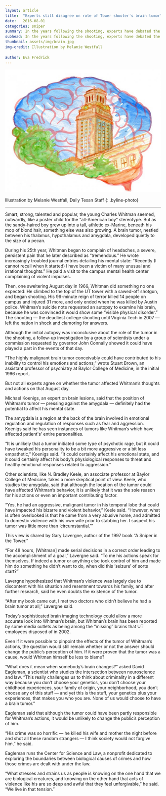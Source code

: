 ```yaml
---
layout: article
title:  "Experts still disagree on role of Tower shooter's brain tumor"
date:   2016-08-01
categories: sniper
summary: In the years following the shooting, experts have debated the affect a brain tumor had on his mental health.
subhead: In the years following the shooting, experts have debated the affect a brain tumor had on his mental health.
thumbnail: assets/img/brain.jpg
img-credit: Illustration by Melanie Westfall

author: Eva Fredrick
---
```

![In the years following the shooting, experts have debated the affect a brain tumor had on his mental health.](assets/img/brain.jpg)

Illustration by Melanie Westfall, Daily Texan Staff
{: .byline-photo}

<hr>

Smart, strong, talented and popular, the young Charles Whitman seemed, outwardly, like a poster child for the “all-American boy” stereotype.
But as the sandy-haired boy grew up into a tall, athletic ex-Marine, beneath his mop of blond hair, something else was also growing. A brain tumor, nestled between his thalamus, hypothalamus and amygdala, developed quietly to the size of a pecan.

During his 25th year, Whitman began to complain of headaches, a severe, persistent pain that he later described as “tremendous.” He wrote increasingly troubled journal entries detailing his mental state: “Recently (I cannot recall when it started) I have been a victim of many unusual and irrational thoughts.” He paid a visit to the campus mental health center complaining of violent impulses.

Then, one sweltering August day in 1966, Whitman did something no one expected: He climbed to the top of the UT tower with a sawed-off shotgun, and began shooting. His 96-minute reign of terror killed 14 people on campus and injured 31 more, and only ended when he was killed by Austin police.
Whitman’s suicide note requested an autopsy to examine his brain, because he was convinced it would show some “visible physical disorder.” The shooting — the deadliest college shooting until Virginia Tech in 2007 — left the nation in shock and clamoring for answers.

Although the initial autopsy was inconclusive about the role of the tumor in the shooting, a follow-up investigation by a group of scientists under a commission requested by governor John Connally showed it could have played a part in the events of that day.

“The highly malignant brain tumor conceivably could have contributed to his inability to control his emotions and actions,” wrote Stuart Brown, an assistant professor of psychiatry at Baylor College of Medicine, in the initial 1966 report.

But not all experts agree on whether the tumor affected Whitman’s thoughts and actions on that August day.

Michael Koenigs, an expert on brain lesions, said that the position of Whitman’s tumor — pressing against the amygdala — definitely had the potential to affect his mental state.

The amygdala is a region at the back of the brain involved in emotional regulation and regulation of responses such as fear and aggression. Koenigs said he has seen instances of tumors like Whitman’s which have affected patient's’ entire personalities.

“It is unlikely that a tumor initiated some type of psychotic rage, but it could have tweaked his personality to be a bit more aggressive or a bit less empathetic,” Koenigs said. “It could certainly affect his emotional state, and it could certainly affect his body’s physiological responses to threat and healthy emotional responses related to aggression.”

Other scientists, like N. Bradley Keele, an associate professor at Baylor College of Medicine, takes a more skeptical point of view. Keele, who studies the amygdala, said that although the location of the tumor could have affected Whitman’s behavior, it is unlikely that it was the sole reason for his actions or even an important contributing factor.

“Yes, he had an aggressive, malignant tumor in his temporal lobe that could have impacted his bizarre and violent behavior,” Keele said. “However, what is often overlooked is that he came from a very abusive home, and admitted to domestic violence with his own wife prior to stabbing her. I suspect his tumor was little more than ‘circumstantial.’”

This view is shared by Gary Lavergne, author of the 1997 book “A Sniper in the Tower.”

“For 48 hours, [Whitman] made serial decisions in a correct order leading to the accomplishment of a goal,” Lavergne said. “To me his actions speak for themselves. If indeed a tumor or anything else took control of him and made him do something he didn’t want to do, when did this ‘seizure’ of sorts start?”

Lavergne hypothesized that Whitman’s violence was largely due to discontent with his situation and resentment towards his family, and after further research, said he even doubts the existence of the tumor.

“After my book came out, I met two doctors who didn’t believe he had a brain tumor at all,” Lavergne said.

Today’s sophisticated brain imaging technology could allow a more accurate look into Whitman’s brain, but Whitman’s brain has been reported by some media outlets as being among the “missing” brains that UT employees disposed of in 2002.

Even if it were possible to pinpoint the effects of the tumor of Whitman’s actions, the question would still remain whether or not the answer should change the public’s perception of him. If it were proven that the tumor was a cause, would Whitman himself be less to blame?

“What does it mean when somebody’s brain changes?” asked David Eagleman, a scientist who studies the intersection between neuroscience and law.  “This really challenges us to think about criminality in a different way because you don’t choose your genetics, you don’t choose your childhood experiences, your family of origin, your neighborhood, you don’t choose any of this stuff — and yet this is the stuff, your genetics plus your experiences, that makes you who you are. None of us would choose to have a brain tumor.”

Eagleman said that although the tumor could have been partly responsible for Whitman’s actions, it would be unlikely to change the public’s perception of him.

“His crime was so horrific — he killed his wife and mother the night before and shot all these random strangers — I think society would not forgive him,” he said.

Eagleman runs the Center for Science and Law, a nonprofit dedicated to exploring the boundaries between biological causes of crimes and how those crimes are dealt with under the law.

“What stresses and strains us as people is knowing on the one hand that we are biological creatures, and knowing on the other hand that acts of violence like his are so deep and awful that they feel unforgivable,” he said. “We live in that tension.”